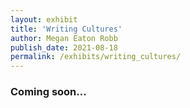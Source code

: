 ```yaml
---
layout: exhibit
title: 'Writing Cultures'
author: Megan Eaton Robb
publish_date: 2021-08-18
permalink: /exhibits/writing_cultures/
---
```

<h3>Coming soon...</h3>
